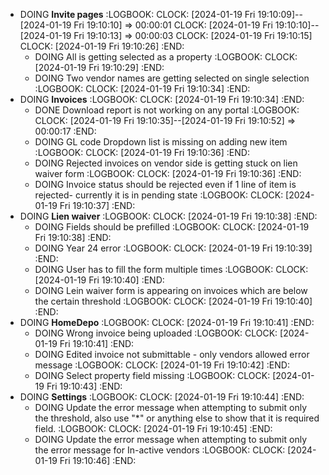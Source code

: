 - DOING  **Invite pages**
  :LOGBOOK:
  CLOCK: [2024-01-19 Fri 19:10:09]--[2024-01-19 Fri 19:10:10] =>  00:00:01
  CLOCK: [2024-01-19 Fri 19:10:10]--[2024-01-19 Fri 19:10:13] =>  00:00:03
  CLOCK: [2024-01-19 Fri 19:10:15]
  CLOCK: [2024-01-19 Fri 19:10:26]
  :END:
	- DOING All is getting selected as a property
	  :LOGBOOK:
	  CLOCK: [2024-01-19 Fri 19:10:29]
	  :END:
	- DOING Two vendor names are getting selected on single selection
	  :LOGBOOK:
	  CLOCK: [2024-01-19 Fri 19:10:34]
	  :END:
- DOING **Invoices**
  :LOGBOOK:
  CLOCK: [2024-01-19 Fri 19:10:34]
  :END:
	- DONE Download report is not working on any portal
	  :LOGBOOK:
	  CLOCK: [2024-01-19 Fri 19:10:35]--[2024-01-19 Fri 19:10:52] =>  00:00:17
	  :END:
	- DOING  GL code Dropdown list is missing on adding new item
	  :LOGBOOK:
	  CLOCK: [2024-01-19 Fri 19:10:36]
	  :END:
	- DOING Rejected invoices on vendor side is getting stuck on lien waiver form
	  :LOGBOOK:
	  CLOCK: [2024-01-19 Fri 19:10:36]
	  :END:
	- DOING Invoice status should be rejected even if 1 line of item is rejected- currently it is in pending state
	  :LOGBOOK:
	  CLOCK: [2024-01-19 Fri 19:10:37]
	  :END:
- DOING **Lien waiver**
  :LOGBOOK:
  CLOCK: [2024-01-19 Fri 19:10:38]
  :END:
	- DOING Fields should be prefilled
	  :LOGBOOK:
	  CLOCK: [2024-01-19 Fri 19:10:38]
	  :END:
	- DOING Year 24 error
	  :LOGBOOK:
	  CLOCK: [2024-01-19 Fri 19:10:39]
	  :END:
	- DOING User has to fill the form multiple times
	  :LOGBOOK:
	  CLOCK: [2024-01-19 Fri 19:10:40]
	  :END:
	- DOING Lein waiver form is appearing on invoices which are below the certain threshold
	  :LOGBOOK:
	  CLOCK: [2024-01-19 Fri 19:10:40]
	  :END:
- DOING **HomeDepo**
  :LOGBOOK:
  CLOCK: [2024-01-19 Fri 19:10:41]
  :END:
	- DOING Wrong invoice being uploaded
	  :LOGBOOK:
	  CLOCK: [2024-01-19 Fri 19:10:41]
	  :END:
	- DOING Edited invoice not submittable - only vendors allowed error message
	  :LOGBOOK:
	  CLOCK: [2024-01-19 Fri 19:10:42]
	  :END:
	- DOING Select property field missing
	  :LOGBOOK:
	  CLOCK: [2024-01-19 Fri 19:10:43]
	  :END:
- DOING **Settings**
  :LOGBOOK:
  CLOCK: [2024-01-19 Fri 19:10:44]
  :END:
	- DOING Update the error message when attempting to submit only the threshold, also use "*" or anything else to show that it is required field.
	  :LOGBOOK:
	  CLOCK: [2024-01-19 Fri 19:10:45]
	  :END:
	- DOING Update the error message when attempting to submit only the error message for In-active vendors
	  :LOGBOOK:
	  CLOCK: [2024-01-19 Fri 19:10:46]
	  :END: